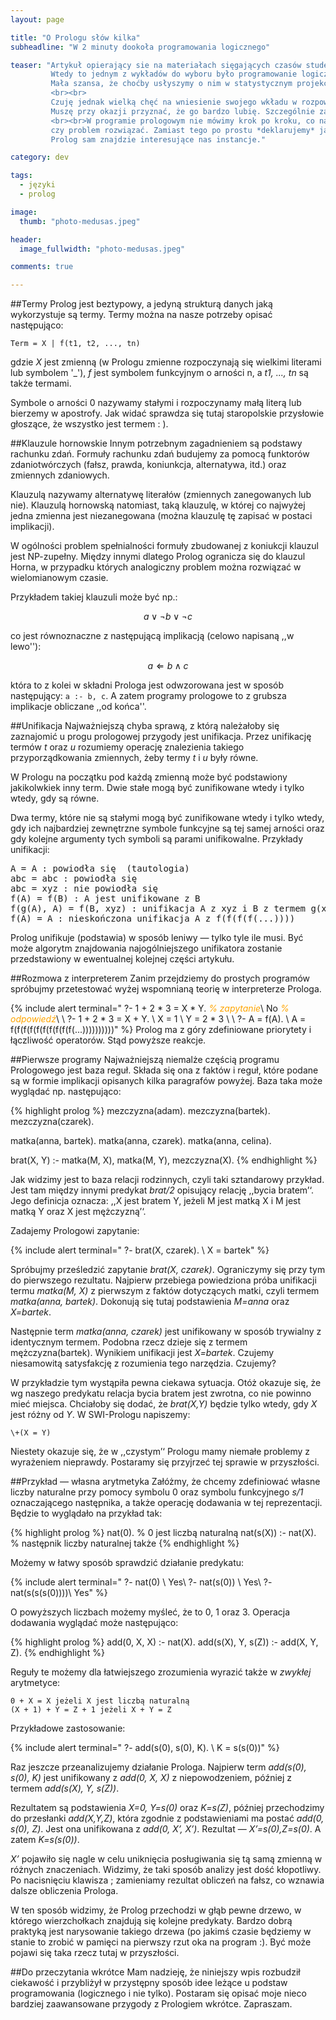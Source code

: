 ```yaml
---
layout: page

title: "O Prologu słów kilka"
subheadline: "W 2 minuty dookoła programowania logicznego"

teaser: "Artykuł opierający sie na materiałach sięgających czasów studenckich autora tego bloga, czyli dobrą dekadę wstecz.
         Wtedy to jednym z wykładów do wyboru było programowanie logiczne. Jest to niecodzienny rodzaj programowania.
         Mała szansa, że choćby usłyszymy o nim w statystycznym projekcie w firmie.
         <br><br>
         Czuję jednak wielką chęć na wniesienie swojego wkładu w rozpowszechnianiu prologowych idei.
         Muszę przy okazji przyznać, że go bardzo lubię. Szczególnie za ten deklaratywny styl.
         <br><br>W programie prologowym nie mówimy krok po kroku, co należy zrobić żeby dane zadanie
         czy problem rozwiązać. Zamiast tego po prostu *deklarujemy* jakie warunki powinno spełniać jego rozwiązanie.
         Prolog sam znajdzie interesujące nas instancje."

category: dev

tags:
  - języki
  - prolog

image:
  thumb: "photo-medusas.jpeg"

header:
  image_fullwidth: "photo-medusas.jpeg"

comments: true

---
```



##Termy
Prolog jest beztypowy, a jedyną strukturą danych jaką wykorzystuje są termy. Termy można na nasze potrzeby
opisać następująco:

    Term = X | f(t1, t2, ..., tn)

gdzie <var>X</var> jest zmienną (w Prologu zmienne rozpoczynają się wielkimi literami lub symbolem&nbsp;'_'),
<var>f</var> jest symbolem funkcyjnym o arności n, a <var>t1, ..., tn</var> są także termami.

Symbole o arności 0 nazywamy stałymi i rozpoczynamy małą literą lub bierzemy w apostrofy.
Jak widać sprawdza się tutaj staropolskie przysłowie głoszące, że wszystko jest termem : ).

##Klauzule hornowskie
Innym potrzebnym zagadnieniem są podstawy rachunku zdań. Formuły rachunku zdań budujemy za pomocą funktorów
zdaniotwórczych (fałsz, prawda, koniunkcja, alternatywa, itd.) oraz zmiennych zdaniowych.

Klauzulą nazywamy
alternatywę literałów (zmiennych zanegowanych lub nie). Klauzulą hornowską natomiast, taką klauzulę,
w której co najwyżej jedna zmienna jest niezanegowana (można klauzulę tę zapisać w postaci implikacji).

W ogólności problem spełnialności formuły zbudowanej z koniukcji klauzul jest NP-zupełny.
Między innymi dlatego Prolog ogranicza się do klauzul Horna, w przypadku których analogiczny problem można
rozwiązać w wielomianowym czasie.

Przykładem takiej klauzuli może być np.:

$$ a \lor \neg b \lor \neg c $$

co jest równoznaczne z następującą implikacją (celowo napisaną ,,w lewo''):

$$ a \Leftarrow b \land c $$

która to z kolei w składni Prologa jest odwzorowana jest w sposób następujący: <code>a&nbsp;:-&nbsp;b,&nbsp;c</code>.
A zatem programy prologowe to z grubsza implikacje obliczane ,,od końca''.


##Unifikacja
Najważniejszą chyba sprawą, z którą należałoby się zaznajomić u progu prologowej przygody jest unifikacja.
Przez unifikację termów *t* oraz *u* rozumiemy operację znalezienia takiego przyporządkowania
zmiennych, żeby termy *t* i *u* były równe.

W Prologu na początku pod każdą zmienną może być podstawiony jakikolwkiek inny term.
Dwie stałe mogą być zunifikowane wtedy i tylko wtedy, gdy są równe.

Dwa termy, które nie są stałymi mogą być zunifikowane wtedy i tylko wtedy, gdy ich najbardziej zewnętrzne
symbole funkcyjne są tej samej arności oraz gdy kolejne argumenty tych symboli są parami unifikowalne.
Przykłady unifikacji:

<pre>
A = A : powiodła się  (tautologia)
abc = abc : powiodła się
abc = xyz : nie powiodła się
f(A) = f(B) : A jest unifikowane z B
f(g(A), A) = f(B, xyz) : unifikacja A z xyz i B z termem g(xyz)
f(A) = A : nieskończona unifikacja A z f(f(f(f(...))))
</pre>

Prolog unifikuje (podstawia) w sposób leniwy — tylko tyle ile musi. Być może algorytm znajdowania
najogólniejszego unifikatora zostanie przedstawiony w ewentualnej kolejnej części artykułu.

##Rozmowa z interpreterem
Zanim przejdziemy do prostych programów spróbujmy przetestować wyżej wspomnianą teorię w interpreterze Prologa.

{% include alert terminal="
?- 1 + 2 * 3 = X * Y. <em style='color: orange'>% zapytanie</em>\\
No <em style='color: orange'>% odpowiedź</em>\\
\\
?- 1 + 2 * 3 = X + Y. \\
X = 1 \\
Y = 2 * 3 \\
\\
?- A = f(A). \\
A = f(f(f(f(f(f(f(f(f(f(...))))))))))"
%}
Prolog ma z góry zdefiniowane priorytety i łączliwość operatorów. Stąd powyższe reakcje.

##Pierwsze programy
Najważniejszą niemalże częścią programu Prologowego jest baza reguł.
Składa się ona z faktów i reguł, które podane są w formie implikacji
opisanych kilka paragrafów powyżej. Baza taka może wyglądać np. następująco:

{% highlight prolog %}
mezczyzna(adam).
mezczyzna(bartek).
mezczyzna(czarek).

matka(anna, bartek).
matka(anna, czarek).
matka(anna, celina).

brat(X, Y) :- matka(M, X), matka(M, Y), mezczyzna(X).
{% endhighlight %}

Jak widzimy jest to baza relacji rodzinnych, czyli taki sztandarowy przykład.
Jest tam między innymi predykat *brat/2* opisujący relację ,,bycia bratem’‘.
Jego definicja oznacza: ,,X jest bratem Y, jeżeli M jest matką X i M jest matką Y oraz X jest mężczyzną’‘.

Zadajemy Prologowi zapytanie:

{% include alert terminal="
?- brat(X, czarek). \\
X = bartek"
%}

Spróbujmy prześledzić zapytanie *brat(X, czarek)*. Ograniczymy się przy tym do pierwszego rezultatu.
Najpierw przebiega powiedziona próba unifikacji termu *matka(M, X)* z pierwszym z faktów dotyczących matki,
czyli termem *matka(anna, bartek)*. Dokonują się tutaj podstawienia *M=anna* oraz *X=bartek*.

Następnie term *matka(anna, czarek)* jest unifikowany w sposób trywialny z identycznym termem.
Podobna rzecz dzieje się z termem mężczyzna(bartek). Wynikiem unifikacji jest *X=bartek*.
Czujemy niesamowitą satysfakcję z rozumienia tego narzędzia. Czujemy?

W przykładzie tym wystąpiła pewna ciekawa sytuacja. Otóż okazuje się, że wg naszego predykatu relacja
bycia bratem jest zwrotna, co nie powinno mieć miejsca. Chciałoby się dodać, że *brat(X,Y)* będzie tylko wtedy,
gdy *X* jest różny od *Y*. W SWI-Prologu napiszemy:

    \+(X = Y)


Niestety okazuje się, że w ,,czystym’‘ Prologu mamy niemałe problemy z wyrażeniem nieprawdy.
Postaramy się przyjrzeć tej sprawie w przyszłości.

##Przykład — własna arytmetyka
Załóżmy, że chcemy zdefiniować własne liczby naturalne przy pomocy symbolu 0 oraz symbolu funkcyjnego *s/1*
oznaczającego następnika, a także operację dodawania w tej reprezentacji. Będzie to wyglądało na przykład tak:

{% highlight prolog %}
nat(0).                % 0 jest liczbą naturalną
nat(s(X)) :- nat(X).   % następnik liczby naturalnej także
{% endhighlight %}

Możemy w łatwy sposób sprawdzić działanie predykatu:

{% include alert terminal="
?- nat(0) \\
Yes\\
?- nat(s(0)) \\
Yes\\
?- nat(s(s(s(0))))\\
Yes"
%}

O powyższych liczbach możemy myśleć, że to 0, 1 oraz 3.
Operacja dodawania wyglądać może następująco:

{% highlight prolog %}
add(0, X, X) :- nat(X).
add(s(X), Y, s(Z)) :- add(X, Y, Z).
{% endhighlight %}

Reguły te możemy dla łatwiejszego zrozumienia wyrazić także w *zwykłej* arytmetyce:

    0 + X = X jeżeli X jest liczbą naturalną
    (X + 1) + Y = Z + 1 jeżeli X + Y = Z


Przykładowe zastosowanie:

{% include alert terminal="
?- add(s(0), s(0), K). \\
K = s(s(0))"
%}


Raz jeszcze przeanalizujemy działanie Prologa. Najpierw term *add(s(0), s(0), K)* jest unifikowany
z *add(0, X, X)* z niepowodzeniem, później z termem *add(s(X), Y, s(Z))*.

Rezultatem są podstawienia *X=0, Y=s(0)* oraz *K=s(Z)*, później przechodzimy do przesłanki *add(X,Y,Z)*,
która zgodnie z podstawieniami ma postać *add(0, s(0), Z)*. Jest ona unifikowana z *add(0, X’, X’)*.
Rezultat — *X’=s(0),Z=s(0)*. A zatem *K=s(s(0))*.

<var>X’</var> pojawiło się nagle w celu uniknięcia posługiwania się tą samą zmienną w różnych znaczeniach.
Widzimy, że taki sposób analizy jest dość kłopotliwy. Po nacisnięciu klawisza ; zamieniamy rezultat
obliczeń na fałsz, co wznawia dalsze obliczenia Prologa.

W ten sposób widzimy, że Prolog przechodzi
w głąb pewne drzewo, w którego wierzchołkach znajdują się kolejne predykaty. Bardzo dobrą praktyką
jest narysowanie takiego drzewa (po jakimś czasie będziemy w stanie to zrobić w pamięci na pierwszy
rzut oka na program :). Być może pojawi się taka rzecz tutaj w przyszłości.


##Do przeczytania wkrótce
Mam nadzieję, że niniejszy wpis rozbudził ciekawość i przybliżył w przystępny sposób idee leżące
u podstaw programowania (logicznego i nie tylko). Postaram się opisać moje nieco bardziej zaawansowane
przygody z Prologiem wkrótce. Zapraszam.
